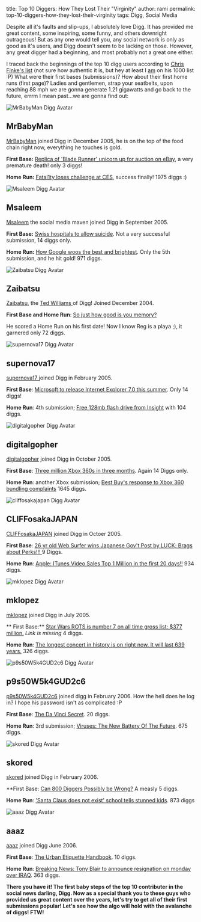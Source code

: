 title: Top 10 Diggers: How They Lost Their "Virginity"
author: rami
permalink: top-10-diggers-how-they-lost-their-virginity
tags: Digg, Social Media

Despite all it's faults and slip-ups, I absolutely love Digg. It has provided me great content, some inspiring, some funny, and others downright outrageous! But as any one would tell you, any social network is only as good as it's users, and Digg doesn't seem to be lacking on those. However, any great digger had a beginning, and most probably not a great one either.

I traced back the beginnings of the top 10 digg users according to [Chris Finke's list](http://www.chrisfinke.com/digg/topusers.html) (not sure how authentic it is, but hey at least I [am](http://digg.com/users/bianconeri4ever) on his 1000 list :P) What were their first bases (submissions)? How about their first home runs (first page)? Ladies and gentlemen, strap your seatbelts, upon reaching 88 mph we are gonna generate 1.21 gigawatts and go back to the future, errrm I mean past...we are gonna find out:

![MrBabyMan Digg Avatar]({filename}/images/mrbabyman.png)

## MrBabyMan
[MrBabyMan](http://digg.com/users/MrBabyMan/) joined Digg in December 2005, he is on the top of the food chain right now, everything he touches is gold.

**First Base:** [Replica of 'Blade Runner' unicorn up for auction on eBay](http://digg.com/movies/Replica_of_Blade_Runner_unicorn_up_for_auction_on_eBay), a very premature death! only 3 diggs!

**Home Run:** [Fatal1ty loses challenge at CES](http://digg.com/gaming_news/Fatal1ty_loses_challenge_at_CES), success finally! 1975 diggs :)

![Msaleem Digg Avatar]({filename}/images/msaleem.png)

## Msaleem
[Msaleem]() the social media maven joined Digg in September 2005.

**First Base:** [Swiss hospitals to allow suicide](http://digg.com/general_sciences/Swiss_hospital_to_allow_suicide). Not a very successful submission, 14 diggs only.

**Home Run:** [How Google woos the best and brightest](http://digg.com/tech_news/How_Google_woos_the_best_and_brightest). Only the 5th submission, and he hit gold! 971 diggs.

![Zaibatsu Digg Avatar]({filename}/images/zaibatsu.png)

## Zaibatsu

[Zaibatsu](http://digg.com/users/zaibatsu/), the [Ted Williams ](http://www.networkworld.com/community/node/25815)of Digg! Joined December 2004.

**First Base and Home Run**: [So just how good is you memory?](http://digg.com/general/sciences/So_just_how_good_is_you_memory)

He scored a Home Run on his first date! Now I know Reg is a playa ;), it garnered only 72 diggs.

![supernova17 Digg Avatar]({filename}/images/supernova17.png)

## supernova17

[supernova17 ](http://digg.com/users/supernova17)joined Digg in February 2005.

**First Base**: [Microsoft to release Internet Explorer 7.0 this summer](http://digg.com/software/Microsoft_to_release_Internet_Explorer_7.0_this_summer.). Only 14 diggs!

**Home Run**: 4th submission; [Free 128mb flash drive from Insight](http://digg.com/tech_news/Free_128mb_flash_drive_from_Insight) with 104 diggs.

![digitalgopher Digg Avatar]({filename}/images/digitalgopher.png)

## digitalgopher

[digitalgopher](http://digg.com/users/digitalgopher/) joined Digg in October 2005.

**First Base**: [Three million Xbox 360s in three months](http://digg.com/gaming_news/Three_million_Xbox_360s_in_three_months). Again 14 Diggs only.

**Home Run**: another Xbox submission; [Best Buy's response to Xbox 360 bundling complaints](http://digg.com/gaming_news/Best_Buy_s_response_to_Xbox_360_bundling_complaints) 1645 diggs.

![cliffosakajapan Digg Avatar]({filename}/images/cliffosakajapan.png)

## CLIFFosakaJAPAN

[CLIFFosakaJAPAN](http://digg.com/users/CLIFFosakaJapan) joined Digg in Octoer 2005.

**First Base**: [26 yr old Web Surfer wins Japanese Gov't Post by LUCK; Brags about Perks!!! ](http://digg.com/tech_news/26_yr_old_Web_Surfer_wins_Japanese_Gov_t_Post_by_LUCK%3B_Brags_about_Perks_) 9 Diggs.

**Home Run**: [Apple: ITunes Video Sales Top 1 Million in the first 20 days!!](http://digg.com/apple/Apple_ITunes_Video_Sales_Top_1_Million_in_the_first_20_days) 934 diggs.

![mklopez Digg Avatar]({filename}/images/mklopez.png)

## mklopez

[mklopez](http://digg.com/users/mklopez) joined Digg in July 2005.

** First Base:** [Star Wars ROTS is number 7 on all time gross list: $377 million.](#) _Link is missing_ 4 diggs.

**Home Run**: [The longest concert in history is on right now. It will last 639 years.](http://digg.com/general_sciences/The_longest_concert_in_history_is_on_right_now._It_will_last_639_years.) 326 diggs.

![p9s50W5k4GUD2c6 Digg Avatar]({filename}/images/p9s50W5k4GUD2c6.png)

## p9s50W5k4GUD2c6

[p9s50W5k4GUD2c6](http://digg.com/users/p9s50W5k4GUD2c6) joined digg in February 2006. How the hell does he log in? I hope his password isn't as complicated :P

**First Base**: [The Da Vinci Secret](http://digg.com/movies/The_Da_Vinci_Secret). 20 diggs.

**Home Run**: 3rd submission; [Viruses: The New Battery Of The Future](http://digg.com/general_sciences/Viruses%3A_The_New_Battery_Of_The_Future). 675 diggs.

![skored  Digg Avatar]({filename}/images/skored.png)

## skored

[skored](http://digg.com/users/skored/) joined Digg in February 2006.

**First Base: [Can 800 Diggers Possibly be Wrong?](http://digg.com/tech_news/Can_800_Diggers_Possibly_be_Wrong) A measly 5 diggs.

**Home Run**: ['Santa Claus does not exist' school tells stunned kids](http://digg.com/odd_stuff/Santa_Claus_does_not_exist_school_tells_stunned_kids). 873 diggs

![aaaz  Digg Avatar]({filename}/images/aaaz.png)

## aaaz

[aaaz](http://digg.com/users/aaaz/) joined Digg June 2006.

**First Base**: [The Urban Etiquette Handbook](http://digg.com/tech_news/The_Urban_Etiquette_Handbook). 10 diggs.

**Home Run**: [Breaking News: Tony Blair to announce resignation on monday over IRAQ](http://digg.com/world_news/Breaking_News_Tony_Blair_to_announce_resignation_on_monday_over_IRAQ). 363 diggs.

**There you have it! The first baby steps of the top 10 contributer in the social news darling, Digg. Now as a special thank you to these guys who provided us great content over the years, let's try to get all of their first submissions popular! Let's see how the algo will hold with the avalanche of diggs! FTW!**
